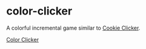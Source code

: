 # color-clicker

A colorful incremental game similar to [Cookie Clicker](http://orteil.dashnet.org/cookieclicker/).

[Color Clicker](https://davidherszenhaut.github.io/color-clicker/)

